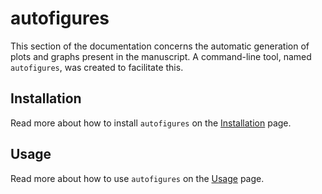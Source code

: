 # autofigures

This section of the documentation concerns the automatic generation of plots and graphs present in the manuscript. A command-line tool, named `autofigures`, was created to facilitate this.

## Installation
Read more about how to install `autofigures` on the [Installation](installation.md) page.

## Usage
Read more about how to use `autofigures` on the [Usage](usage.md) page.
